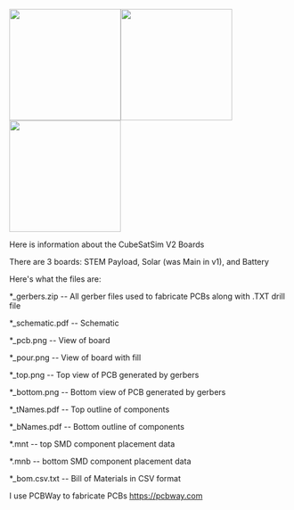 <img height=200 width=200 src="https://github.com/alanbjohnston/CubeSatSim/blob/beta/hardware/beta-v1.3.2/cubesatsim-battery-b1.3.2b_top.png"><img height=200 width=200 src="https://github.com/alanbjohnston/CubeSatSim/blob/beta/hardware/beta-v1.3.2/cubesatsim-STEM-b1.3.2b_top.png"><img height=200 width=200 src="https://github.com/alanbjohnston/CubeSatSim/blob/beta/hardware/beta-v1.3.2/cubesatsim-solar-b1.3.2._top.png">

Here is information about the CubeSatSim V2 Boards

There are 3 boards: STEM Payload, Solar (was Main in v1), and Battery

Here's what the files are:

*_gerbers.zip -- All gerber files used to fabricate PCBs along with .TXT drill file

*_schematic.pdf -- Schematic

*_pcb.png -- View of board

*_pour.png -- View of board with fill

*_top.png -- Top view of PCB generated by gerbers

*_bottom.png -- Bottom view of PCB generated by gerbers

*_tNames.pdf -- Top outline of components

*_bNames.pdf -- Bottom outline of components

*.mnt -- top SMD component placement data

*.mnb -- bottom SMD component placement data

*_bom.csv.txt -- Bill of Materials in CSV format

I use PCBWay to fabricate PCBs https://pcbway.com
